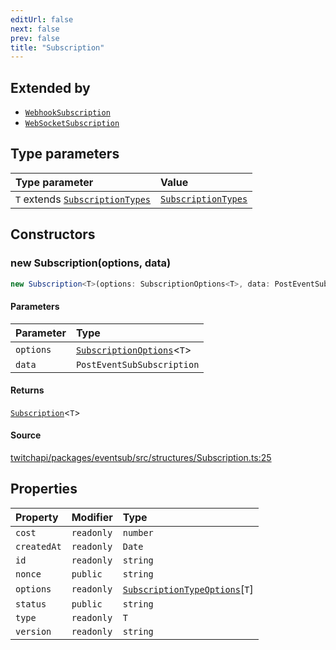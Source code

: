 ```yaml
---
editUrl: false
next: false
prev: false
title: "Subscription"
---
```


## Extended by

- [`WebhookSubscription`](/api/eventsub/classes/webhooksubscription/)
- [`WebSocketSubscription`](/api/eventsub/classes/websocketsubscription/)

## Type parameters

| Type parameter | Value |
| :------ | :------ |
| `T` extends [`SubscriptionTypes`](/api/eventsub/enumerations/subscriptiontypes/) | [`SubscriptionTypes`](/api/eventsub/enumerations/subscriptiontypes/) |

## Constructors

### new Subscription(options, data)

```ts
new Subscription<T>(options: SubscriptionOptions<T>, data: PostEventSubSubscription): Subscription<T>
```

#### Parameters

| Parameter | Type |
| :------ | :------ |
| `options` | [`SubscriptionOptions`](/api/eventsub/type-aliases/subscriptionoptions/)\<`T`\> |
| `data` | `PostEventSubSubscription` |

#### Returns

[`Subscription`](/api/eventsub/classes/subscription/)\<`T`\>

#### Source

[twitchapi/packages/eventsub/src/structures/Subscription.ts:25](https://github.com/pablornc/twitchapi//blob/3baa008ac8be1133cbb9253985d5d4cd48b4e780/packages/eventsub/src/structures/Subscription.ts#L25)

## Properties

| Property | Modifier | Type |
| :------ | :------ | :------ |
| `cost` | `readonly` | `number` |
| `createdAt` | `readonly` | `Date` |
| `id` | `readonly` | `string` |
| `nonce` | `public` | `string` |
| `options` | `readonly` | [`SubscriptionTypeOptions`](/api/eventsub/interfaces/subscriptiontypeoptions/)\[`T`\] |
| `status` | `public` | `string` |
| `type` | `readonly` | `T` |
| `version` | `readonly` | `string` |
